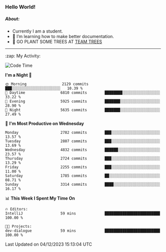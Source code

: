 ### Hello World!

##### About:
- Currently I am a student.
- 🌱 I’m learning how to make better documentation.
- 🌱 GO PLANT SOME TREES AT [TEAM TREES](https://teamtrees.org/)

---
  <summary>:zap: My Activity:</summary>
  
<!--START_SECTION:waka-->
![Code Time](http://img.shields.io/badge/Code%20Time-1%2C267%20hrs%2047%20mins-blue)

**I'm a Night 🦉** 

```text
🌞 Morning                2129 commits        ███░░░░░░░░░░░░░░░░░░░░░░   10.39 % 
🌆 Daytime                6810 commits        ████████░░░░░░░░░░░░░░░░░   33.22 % 
🌃 Evening                5925 commits        ███████░░░░░░░░░░░░░░░░░░   28.90 % 
🌙 Night                  5635 commits        ███████░░░░░░░░░░░░░░░░░░   27.49 % 
```
📅 **I'm Most Productive on Wednesday** 

```text
Monday                   2782 commits        ███░░░░░░░░░░░░░░░░░░░░░░   13.57 % 
Tuesday                  2807 commits        ███░░░░░░░░░░░░░░░░░░░░░░   13.69 % 
Wednesday                4832 commits        ██████░░░░░░░░░░░░░░░░░░░   23.57 % 
Thursday                 2724 commits        ███░░░░░░░░░░░░░░░░░░░░░░   13.29 % 
Friday                   2255 commits        ███░░░░░░░░░░░░░░░░░░░░░░   11.00 % 
Saturday                 1785 commits        ██░░░░░░░░░░░░░░░░░░░░░░░   08.71 % 
Sunday                   3314 commits        ████░░░░░░░░░░░░░░░░░░░░░   16.17 % 
```


📊 **This Week I Spent My Time On** 

```text
🔥 Editors: 
IntelliJ                 59 mins             █████████████████████████   100.00 % 

🐱‍💻 Projects: 
dev-dialogue             59 mins             █████████████████████████   100.00 % 
```


 Last Updated on 04/12/2023 15:13:04 UTC
<!--END_SECTION:waka-->
